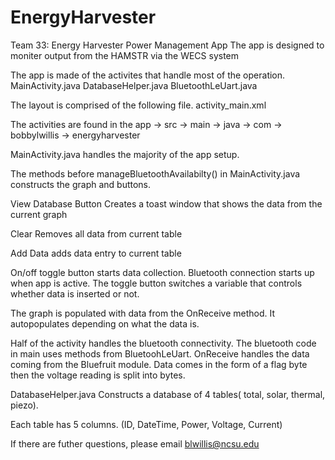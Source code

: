 # EnergyHarvester
Team 33: Energy Harvester Power Management App
The app is designed to moniter output from the HAMSTR via the WECS system

The app is made of the activites that handle most of the operation.
MainActivity.java
DatabaseHelper.java
BluetoothLeUart.java

The layout is comprised of the following file.
activity_main.xml

The activities are found in the app -> src -> main -> java -> com -> bobbylwillis -> energyharvester

MainActivity.java handles the majority of the app setup. 

The methods before manageBluetoothAvailabilty() in MainActivity.java constructs the graph and buttons.

View Database Button
Creates a toast window that shows the data from the current graph

Clear
Removes all data from current table

Add Data
adds data entry to current table

On/off toggle button
starts data collection. Bluetooth connection starts up when app is active. The toggle button switches a variable that controls whether data is inserted or not.

The graph is populated with data from the OnReceive method. It autopopulates depending on what the data is. 

Half of the activity handles the bluetooth connectivity. The bluetooth code in main uses methods from BluetoohLeUart.
OnReceive handles the data coming from the Bluefruit module. Data comes in the form of a flag byte then the voltage reading is split into bytes.


DatabaseHelper.java
Constructs a database of 4 tables( total, solar, thermal, piezo).

Each table has 5 columns. (ID, DateTime, Power, Voltage, Current)

If there are futher questions, please email blwillis@ncsu.edu

